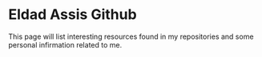 # Eldad Assis Github

This page will list interesting resources found in my repositories and some personal infirmation related to me.

